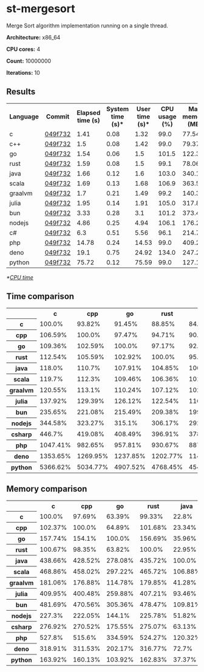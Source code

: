 # st-mergesort

Merge Sort algorithm implementation running on a single thread.

**Architecture:** x86_64

**CPU cores:** 4

**Count:** 10000000

**Iterations:** 10

## Results

<table>
  <tr>
    <th>Language</th>
    <th>Commit</th>
    <th>Elapsed time (s)</th>
    <th>System time (s)*</th>
    <th>User time (s)*</th>
    <th>CPU usage (%)</th>
    <th>Max memory (MB)</th>
  </tr>
  <tr>
    <td>c</td>
    <td>
      <a href="https://github.com/leroyguillaume/langbench/blob/049f7326057b767701b1f30b88454cc690538d73/benchmarks/c">
        049f732
      </a>
    </td>
    <td>1.41</td>
    <td>0.08</td>
    <td>1.32</td>
    <td>99.0</td>
    <td>77.54</td>
  </tr>
  <tr>
    <td>c++</td>
    <td>
      <a href="https://github.com/leroyguillaume/langbench/blob/049f7326057b767701b1f30b88454cc690538d73/benchmarks/cpp">
        049f732
      </a>
    </td>
    <td>1.5</td>
    <td>0.08</td>
    <td>1.42</td>
    <td>99.0</td>
    <td>79.37</td>
  </tr>
  <tr>
    <td>go</td>
    <td>
      <a href="https://github.com/leroyguillaume/langbench/blob/049f7326057b767701b1f30b88454cc690538d73/benchmarks/go">
        049f732
      </a>
    </td>
    <td>1.54</td>
    <td>0.06</td>
    <td>1.5</td>
    <td>101.5</td>
    <td>122.31</td>
  </tr>
  <tr>
    <td>rust</td>
    <td>
      <a href="https://github.com/leroyguillaume/langbench/blob/049f7326057b767701b1f30b88454cc690538d73/benchmarks/rust">
        049f732
      </a>
    </td>
    <td>1.59</td>
    <td>0.08</td>
    <td>1.5</td>
    <td>99.1</td>
    <td>78.06</td>
  </tr>
  <tr>
    <td>java</td>
    <td>
      <a href="https://github.com/leroyguillaume/langbench/blob/049f7326057b767701b1f30b88454cc690538d73/benchmarks/java">
        049f732
      </a>
    </td>
    <td>1.66</td>
    <td>0.12</td>
    <td>1.6</td>
    <td>103.0</td>
    <td>340.12</td>
  </tr>
  <tr>
    <td>scala</td>
    <td>
      <a href="https://github.com/leroyguillaume/langbench/blob/049f7326057b767701b1f30b88454cc690538d73/benchmarks/scala">
        049f732
      </a>
    </td>
    <td>1.69</td>
    <td>0.13</td>
    <td>1.68</td>
    <td>106.9</td>
    <td>363.54</td>
  </tr>
  <tr>
    <td>graalvm</td>
    <td>
      <a href="https://github.com/leroyguillaume/langbench/blob/049f7326057b767701b1f30b88454cc690538d73/benchmarks/graalvm">
        049f732
      </a>
    </td>
    <td>1.7</td>
    <td>0.21</td>
    <td>1.49</td>
    <td>99.2</td>
    <td>140.39</td>
  </tr>
  <tr>
    <td>julia</td>
    <td>
      <a href="https://github.com/leroyguillaume/langbench/blob/049f7326057b767701b1f30b88454cc690538d73/benchmarks/julia">
        049f732
      </a>
    </td>
    <td>1.95</td>
    <td>0.14</td>
    <td>1.91</td>
    <td>105.0</td>
    <td>317.87</td>
  </tr>
  <tr>
    <td>bun</td>
    <td>
      <a href="https://github.com/leroyguillaume/langbench/blob/049f7326057b767701b1f30b88454cc690538d73/benchmarks/bun">
        049f732
      </a>
    </td>
    <td>3.33</td>
    <td>0.28</td>
    <td>3.1</td>
    <td>101.2</td>
    <td>373.49</td>
  </tr>
  <tr>
    <td>nodejs</td>
    <td>
      <a href="https://github.com/leroyguillaume/langbench/blob/049f7326057b767701b1f30b88454cc690538d73/benchmarks/nodejs">
        049f732
      </a>
    </td>
    <td>4.86</td>
    <td>0.25</td>
    <td>4.94</td>
    <td>106.1</td>
    <td>176.24</td>
  </tr>
  <tr>
    <td>c#</td>
    <td>
      <a href="https://github.com/leroyguillaume/langbench/blob/049f7326057b767701b1f30b88454cc690538d73/benchmarks/csharp">
        049f732
      </a>
    </td>
    <td>6.3</td>
    <td>0.51</td>
    <td>5.56</td>
    <td>96.1</td>
    <td>214.72</td>
  </tr>
  <tr>
    <td>php</td>
    <td>
      <a href="https://github.com/leroyguillaume/langbench/blob/049f7326057b767701b1f30b88454cc690538d73/benchmarks/php">
        049f732
      </a>
    </td>
    <td>14.78</td>
    <td>0.24</td>
    <td>14.53</td>
    <td>99.0</td>
    <td>409.25</td>
  </tr>
  <tr>
    <td>deno</td>
    <td>
      <a href="https://github.com/leroyguillaume/langbench/blob/049f7326057b767701b1f30b88454cc690538d73/benchmarks/deno">
        049f732
      </a>
    </td>
    <td>19.1</td>
    <td>0.75</td>
    <td>24.92</td>
    <td>134.0</td>
    <td>247.27</td>
  </tr>
  <tr>
    <td>python</td>
    <td>
      <a href="https://github.com/leroyguillaume/langbench/blob/049f7326057b767701b1f30b88454cc690538d73/benchmarks/python">
        049f732
      </a>
    </td>
    <td>75.72</td>
    <td>0.12</td>
    <td>75.59</td>
    <td>99.0</td>
    <td>127.1</td>
  </tr>
</table>

*\*[CPU time](https://en.wikipedia.org/wiki/CPU_time)*

## Time comparison

<table>
  <tr>
    <th></th>
    <th>c</th>
    <th>cpp</th>
    <th>go</th>
    <th>rust</th>
    <th>java</th>
    <th>scala</th>
    <th>graalvm</th>
    <th>julia</th>
    <th>bun</th>
    <th>nodejs</th>
    <th>csharp</th>
    <th>php</th>
    <th>deno</th>
    <th>python</th>
  </tr>
  <tr>
    <th>c</th>
    <td>100.0%</td>
    <td>93.82%</td>
    <td>91.45%</td>
    <td>88.85%</td>
    <td>84.74%</td>
    <td>83.54%</td>
    <td>82.95%</td>
    <td>72.51%</td>
    <td>42.44%</td>
    <td>29.02%</td>
    <td>22.39%</td>
    <td>9.55%</td>
    <td>7.39%</td>
    <td>1.86%</td>
  </tr>
  <tr>
    <th>cpp</th>
    <td>106.59%</td>
    <td>100.0%</td>
    <td>97.47%</td>
    <td>94.71%</td>
    <td>90.33%</td>
    <td>89.05%</td>
    <td>88.42%</td>
    <td>77.29%</td>
    <td>45.23%</td>
    <td>30.93%</td>
    <td>23.86%</td>
    <td>10.18%</td>
    <td>7.87%</td>
    <td>1.99%</td>
  </tr>
  <tr>
    <th>go</th>
    <td>109.36%</td>
    <td>102.59%</td>
    <td>100.0%</td>
    <td>97.17%</td>
    <td>92.67%</td>
    <td>91.36%</td>
    <td>90.71%</td>
    <td>79.29%</td>
    <td>46.41%</td>
    <td>31.74%</td>
    <td>24.48%</td>
    <td>10.44%</td>
    <td>8.08%</td>
    <td>2.04%</td>
  </tr>
  <tr>
    <th>rust</th>
    <td>112.54%</td>
    <td>105.59%</td>
    <td>102.92%</td>
    <td>100.0%</td>
    <td>95.38%</td>
    <td>94.02%</td>
    <td>93.36%</td>
    <td>81.6%</td>
    <td>47.76%</td>
    <td>32.66%</td>
    <td>25.19%</td>
    <td>10.74%</td>
    <td>8.31%</td>
    <td>2.1%</td>
  </tr>
  <tr>
    <th>java</th>
    <td>118.0%</td>
    <td>110.7%</td>
    <td>107.91%</td>
    <td>104.85%</td>
    <td>100.0%</td>
    <td>98.58%</td>
    <td>97.88%</td>
    <td>85.56%</td>
    <td>50.08%</td>
    <td>34.25%</td>
    <td>26.42%</td>
    <td>11.27%</td>
    <td>8.72%</td>
    <td>2.2%</td>
  </tr>
  <tr>
    <th>scala</th>
    <td>119.7%</td>
    <td>112.3%</td>
    <td>109.46%</td>
    <td>106.36%</td>
    <td>101.44%</td>
    <td>100.0%</td>
    <td>99.29%</td>
    <td>86.79%</td>
    <td>50.8%</td>
    <td>34.74%</td>
    <td>26.8%</td>
    <td>11.43%</td>
    <td>8.84%</td>
    <td>2.23%</td>
  </tr>
  <tr>
    <th>graalvm</th>
    <td>120.55%</td>
    <td>113.1%</td>
    <td>110.24%</td>
    <td>107.12%</td>
    <td>102.16%</td>
    <td>100.71%</td>
    <td>100.0%</td>
    <td>87.41%</td>
    <td>51.16%</td>
    <td>34.99%</td>
    <td>26.99%</td>
    <td>11.51%</td>
    <td>8.91%</td>
    <td>2.25%</td>
  </tr>
  <tr>
    <th>julia</th>
    <td>137.92%</td>
    <td>129.39%</td>
    <td>126.12%</td>
    <td>122.54%</td>
    <td>116.88%</td>
    <td>115.22%</td>
    <td>114.4%</td>
    <td>100.0%</td>
    <td>58.53%</td>
    <td>40.02%</td>
    <td>30.87%</td>
    <td>13.17%</td>
    <td>10.19%</td>
    <td>2.57%</td>
  </tr>
  <tr>
    <th>bun</th>
    <td>235.65%</td>
    <td>221.08%</td>
    <td>215.49%</td>
    <td>209.38%</td>
    <td>199.7%</td>
    <td>196.86%</td>
    <td>195.47%</td>
    <td>170.86%</td>
    <td>100.0%</td>
    <td>68.39%</td>
    <td>52.75%</td>
    <td>22.5%</td>
    <td>17.41%</td>
    <td>4.39%</td>
  </tr>
  <tr>
    <th>nodejs</th>
    <td>344.58%</td>
    <td>323.27%</td>
    <td>315.1%</td>
    <td>306.17%</td>
    <td>292.01%</td>
    <td>287.86%</td>
    <td>285.83%</td>
    <td>249.85%</td>
    <td>146.23%</td>
    <td>100.0%</td>
    <td>77.14%</td>
    <td>32.9%</td>
    <td>25.46%</td>
    <td>6.42%</td>
  </tr>
  <tr>
    <th>csharp</th>
    <td>446.7%</td>
    <td>419.08%</td>
    <td>408.49%</td>
    <td>396.91%</td>
    <td>378.56%</td>
    <td>373.18%</td>
    <td>370.55%</td>
    <td>323.9%</td>
    <td>189.56%</td>
    <td>129.64%</td>
    <td>100.0%</td>
    <td>42.65%</td>
    <td>33.0%</td>
    <td>8.32%</td>
  </tr>
  <tr>
    <th>php</th>
    <td>1047.41%</td>
    <td>982.65%</td>
    <td>957.81%</td>
    <td>930.67%</td>
    <td>887.63%</td>
    <td>875.01%</td>
    <td>868.84%</td>
    <td>759.46%</td>
    <td>444.48%</td>
    <td>303.97%</td>
    <td>234.48%</td>
    <td>100.0%</td>
    <td>77.38%</td>
    <td>19.52%</td>
  </tr>
  <tr>
    <th>deno</th>
    <td>1353.65%</td>
    <td>1269.95%</td>
    <td>1237.85%</td>
    <td>1202.77%</td>
    <td>1147.15%</td>
    <td>1130.85%</td>
    <td>1122.87%</td>
    <td>981.5%</td>
    <td>574.44%</td>
    <td>392.84%</td>
    <td>303.03%</td>
    <td>129.24%</td>
    <td>100.0%</td>
    <td>25.22%</td>
  </tr>
  <tr>
    <th>python</th>
    <td>5366.62%</td>
    <td>5034.77%</td>
    <td>4907.52%</td>
    <td>4768.45%</td>
    <td>4547.93%</td>
    <td>4483.3%</td>
    <td>4451.68%</td>
    <td>3891.21%</td>
    <td>2277.38%</td>
    <td>1557.45%</td>
    <td>1201.38%</td>
    <td>512.37%</td>
    <td>396.46%</td>
    <td>100.0%</td>
  </tr>
</table>

## Memory comparison

<table>
  <tr>
    <th></th>
    <th>c</th>
    <th>cpp</th>
    <th>go</th>
    <th>rust</th>
    <th>java</th>
    <th>scala</th>
    <th>graalvm</th>
    <th>julia</th>
    <th>bun</th>
    <th>nodejs</th>
    <th>csharp</th>
    <th>php</th>
    <th>deno</th>
    <th>python</th>
  </tr>
  <tr>
    <th>c</th>
    <td>100.0%</td>
    <td>97.69%</td>
    <td>63.39%</td>
    <td>99.33%</td>
    <td>22.8%</td>
    <td>21.33%</td>
    <td>55.23%</td>
    <td>24.39%</td>
    <td>20.76%</td>
    <td>43.99%</td>
    <td>36.11%</td>
    <td>18.95%</td>
    <td>31.36%</td>
    <td>61.0%</td>
  </tr>
  <tr>
    <th>cpp</th>
    <td>102.37%</td>
    <td>100.0%</td>
    <td>64.89%</td>
    <td>101.68%</td>
    <td>23.34%</td>
    <td>21.83%</td>
    <td>56.54%</td>
    <td>24.97%</td>
    <td>21.25%</td>
    <td>45.04%</td>
    <td>36.97%</td>
    <td>19.39%</td>
    <td>32.1%</td>
    <td>62.45%</td>
  </tr>
  <tr>
    <th>go</th>
    <td>157.74%</td>
    <td>154.1%</td>
    <td>100.0%</td>
    <td>156.69%</td>
    <td>35.96%</td>
    <td>33.64%</td>
    <td>87.12%</td>
    <td>38.48%</td>
    <td>32.75%</td>
    <td>69.4%</td>
    <td>56.96%</td>
    <td>29.89%</td>
    <td>49.46%</td>
    <td>96.23%</td>
  </tr>
  <tr>
    <th>rust</th>
    <td>100.67%</td>
    <td>98.35%</td>
    <td>63.82%</td>
    <td>100.0%</td>
    <td>22.95%</td>
    <td>21.47%</td>
    <td>55.6%</td>
    <td>24.56%</td>
    <td>20.9%</td>
    <td>44.29%</td>
    <td>36.35%</td>
    <td>19.07%</td>
    <td>31.57%</td>
    <td>61.42%</td>
  </tr>
  <tr>
    <th>java</th>
    <td>438.66%</td>
    <td>428.52%</td>
    <td>278.08%</td>
    <td>435.72%</td>
    <td>100.0%</td>
    <td>93.56%</td>
    <td>242.27%</td>
    <td>107.0%</td>
    <td>91.07%</td>
    <td>192.98%</td>
    <td>158.4%</td>
    <td>83.11%</td>
    <td>137.55%</td>
    <td>267.6%</td>
  </tr>
  <tr>
    <th>scala</th>
    <td>468.86%</td>
    <td>458.02%</td>
    <td>297.22%</td>
    <td>465.72%</td>
    <td>106.88%</td>
    <td>100.0%</td>
    <td>258.95%</td>
    <td>114.37%</td>
    <td>97.34%</td>
    <td>206.27%</td>
    <td>169.31%</td>
    <td>88.83%</td>
    <td>147.02%</td>
    <td>286.02%</td>
  </tr>
  <tr>
    <th>graalvm</th>
    <td>181.06%</td>
    <td>176.88%</td>
    <td>114.78%</td>
    <td>179.85%</td>
    <td>41.28%</td>
    <td>38.62%</td>
    <td>100.0%</td>
    <td>44.17%</td>
    <td>37.59%</td>
    <td>79.66%</td>
    <td>65.38%</td>
    <td>34.3%</td>
    <td>56.78%</td>
    <td>110.45%</td>
  </tr>
  <tr>
    <th>julia</th>
    <td>409.95%</td>
    <td>400.48%</td>
    <td>259.88%</td>
    <td>407.21%</td>
    <td>93.46%</td>
    <td>87.44%</td>
    <td>226.42%</td>
    <td>100.0%</td>
    <td>85.11%</td>
    <td>180.36%</td>
    <td>148.04%</td>
    <td>77.67%</td>
    <td>128.55%</td>
    <td>250.09%</td>
  </tr>
  <tr>
    <th>bun</th>
    <td>481.69%</td>
    <td>470.56%</td>
    <td>305.36%</td>
    <td>478.47%</td>
    <td>109.81%</td>
    <td>102.74%</td>
    <td>266.04%</td>
    <td>117.5%</td>
    <td>100.0%</td>
    <td>211.92%</td>
    <td>173.95%</td>
    <td>91.26%</td>
    <td>151.04%</td>
    <td>293.85%</td>
  </tr>
  <tr>
    <th>nodejs</th>
    <td>227.3%</td>
    <td>222.05%</td>
    <td>144.1%</td>
    <td>225.78%</td>
    <td>51.82%</td>
    <td>48.48%</td>
    <td>125.54%</td>
    <td>55.45%</td>
    <td>47.19%</td>
    <td>100.0%</td>
    <td>82.08%</td>
    <td>43.07%</td>
    <td>71.28%</td>
    <td>138.66%</td>
  </tr>
  <tr>
    <th>csharp</th>
    <td>276.92%</td>
    <td>270.52%</td>
    <td>175.55%</td>
    <td>275.07%</td>
    <td>63.13%</td>
    <td>59.06%</td>
    <td>152.94%</td>
    <td>67.55%</td>
    <td>57.49%</td>
    <td>121.83%</td>
    <td>100.0%</td>
    <td>52.47%</td>
    <td>86.83%</td>
    <td>168.93%</td>
  </tr>
  <tr>
    <th>php</th>
    <td>527.8%</td>
    <td>515.6%</td>
    <td>334.59%</td>
    <td>524.27%</td>
    <td>120.32%</td>
    <td>112.57%</td>
    <td>291.51%</td>
    <td>128.75%</td>
    <td>109.57%</td>
    <td>232.2%</td>
    <td>190.6%</td>
    <td>100.0%</td>
    <td>165.5%</td>
    <td>321.98%</td>
  </tr>
  <tr>
    <th>deno</th>
    <td>318.91%</td>
    <td>311.53%</td>
    <td>202.17%</td>
    <td>316.77%</td>
    <td>72.7%</td>
    <td>68.02%</td>
    <td>176.13%</td>
    <td>77.79%</td>
    <td>66.21%</td>
    <td>140.3%</td>
    <td>115.16%</td>
    <td>60.42%</td>
    <td>100.0%</td>
    <td>194.55%</td>
  </tr>
  <tr>
    <th>python</th>
    <td>163.92%</td>
    <td>160.13%</td>
    <td>103.92%</td>
    <td>162.83%</td>
    <td>37.37%</td>
    <td>34.96%</td>
    <td>90.54%</td>
    <td>39.99%</td>
    <td>34.03%</td>
    <td>72.12%</td>
    <td>59.2%</td>
    <td>31.06%</td>
    <td>51.4%</td>
    <td>100.0%</td>
  </tr>
</table>
